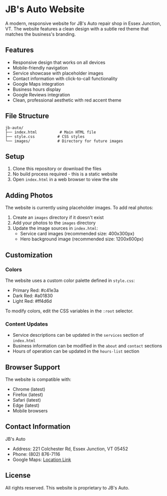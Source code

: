# JB's Auto Website

A modern, responsive website for JB's Auto repair shop in Essex Junction, VT. The website features a clean design with a subtle red theme that matches the business's branding.

## Features

- Responsive design that works on all devices
- Mobile-friendly navigation
- Service showcase with placeholder images
- Contact information with click-to-call functionality
- Google Maps integration
- Business hours display
- Google Reviews integration
- Clean, professional aesthetic with red accent theme

## File Structure

```
jb-auto/
├── index.html          # Main HTML file
├── style.css          # CSS styles
└── images/            # Directory for future images
```

## Setup

1. Clone this repository or download the files
2. No build process required - this is a static website
3. Open `index.html` in a web browser to view the site

## Adding Photos

The website is currently using placeholder images. To add real photos:

1. Create an `images` directory if it doesn't exist
2. Add your photos to the `images` directory
3. Update the image sources in `index.html`:
   - Service card images (recommended size: 400x300px)
   - Hero background image (recommended size: 1200x600px)

## Customization

### Colors
The website uses a custom color palette defined in `style.css`:
- Primary Red: #c41e3a
- Dark Red: #a01830
- Light Red: #ff4d6d

To modify colors, edit the CSS variables in the `:root` selector.

### Content Updates
- Service descriptions can be updated in the `services` section of `index.html`
- Business information can be modified in the `about` and `contact` sections
- Hours of operation can be updated in the `hours-list` section

## Browser Support

The website is compatible with:
- Chrome (latest)
- Firefox (latest)
- Safari (latest)
- Edge (latest)
- Mobile browsers

## Contact Information

JB's Auto
- Address: 221 Colchester Rd, Essex Junction, VT 05452
- Phone: (802) 876-7116
- Google Maps: [Location Link](https://maps.app.goo.gl/MUGkCz6VXSEXfkUp7)

## License

All rights reserved. This website is proprietary to JB's Auto. 